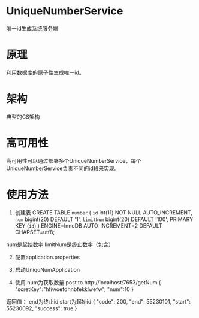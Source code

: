 # UniqueNumberService
唯一id生成系统服务端

# 原理
利用数据库的原子性生成唯一id。

# 架构
典型的CS架构

# 高可用性
高可用性可以通过部署多个UniqueNumberService，每个UniqueNumberService负责不同的id段来实现。


# 使用方法
1. 创建表
CREATE TABLE `number` (
  `id` int(11) NOT NULL AUTO_INCREMENT,
  `num` bigint(20) DEFAULT '1',
  `limitNum` bigint(20) DEFAULT '100',
  PRIMARY KEY (`id`)
) ENGINE=InnoDB AUTO_INCREMENT=2 DEFAULT CHARSET=utf8;

num是起始数字
limitNum是终止数字（包含）

2. 配置application.properties


3. 启动UniquNumApplication

4. 使用
num为获取数量
post to http://localhost:7653/getNum
{
"scretKey":"hfiwoefdhnbfekklwefw",
"num":10
}

返回值：
end为终止id
start为起始id
{
    "code": 200,
    "end": 55230101,
    "start": 55230092,
    "success": true
}

